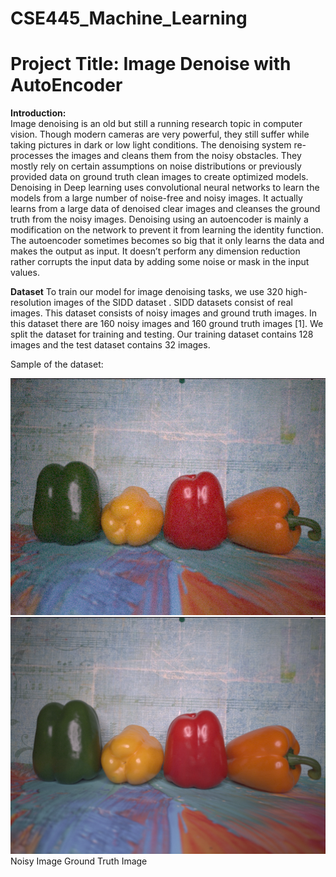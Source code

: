 # CSE445_Machine_Learning

# Project Title: Image Denoise with AutoEncoder

**Introduction:**<br>
Image denoising is an old but still a running research topic in computer vision. Though modern cameras are very powerful, they still suffer while taking pictures in dark or low light conditions. The denoising system re-processes the images and cleans them from the noisy obstacles. They mostly rely on certain assumptions on noise distributions or previously provided data on ground truth clean images to create optimized models. Denoising in Deep learning uses convolutional neural networks to learn the models from a large number of noise-free and noisy images. It actually learns from a large data of denoised clear images and cleanses the ground truth from the noisy images. Denoising using an autoencoder is mainly a modification on the network to prevent it from learning the identity function. The autoencoder sometimes becomes so big that it only learns the data and makes the output as input. It doesn’t perform any dimension reduction rather corrupts the input data by adding some noise or mask in the input values.

**Dataset**
To  train  our  model  for  image  denoising tasks,  we use 320 high-resolution images of the SIDD dataset . SIDD datasets consist of real images. This dataset consists of noisy images and ground truth images. In this dataset there are 160 noisy images and 160 ground truth images [1]. We split the dataset for training and testing. Our training dataset contains 128 images and the test dataset contains 32 images. 

Sample of the dataset:

<img src = "https://github.com/Shakib-IO/CSE445_Machine_Learning/blob/main/images/noisy_image.png"> 
<img src = "https://github.com/Shakib-IO/CSE445_Machine_Learning/blob/main/images/GT_images.png"> 
Noisy Image
Ground Truth Image

